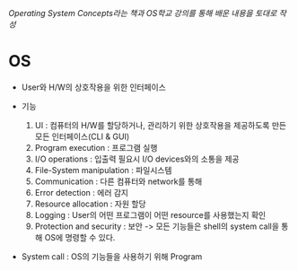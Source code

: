 *Operating System Concepts라는 책과 OS학교 강의를 통해 배운 내용을 토대로 작성*

# OS
- User와 H/W의 상호작용을 위한 인터페이스
- 기능 
	1. UI : 컴퓨터의 H/W를 할당하거나, 관리하기 위한 상호작용을 제공하도록 만든 모든 인터페이스(CLI & GUI)
	2. Program execution : 프로그램 실행
	3. I/O operations : 입출력 필요시 I/O devices와의 소통을 제공
	4. File-System manipulation : 파일시스템
	5. Communication : 다른 컴퓨터와 network를 통해 
	6. Error detection : 에러 감지
	7. Resource allocation : 자원 할당
	8. Logging : User의 어떤 프로그램이 어떤 resource를 사용했는지 확인
	9. Protection and security : 보안 
	-> 모든 기능들은 shell의 system call을 통해 OS에 명령할 수 있다.

- System call : OS의 기능들을 사용하기 위해 Program